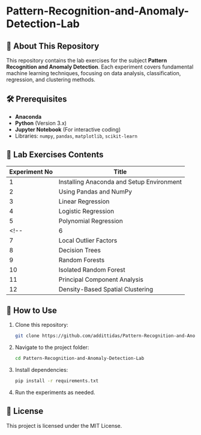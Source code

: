 # Pattern-Recognition-and-Anomaly-Detection-Lab

## 📌 About This Repository
This repository contains the lab exercises for the subject **Pattern Recognition and Anomaly Detection**. Each experiment covers fundamental machine learning techniques, focusing on data analysis, classification, regression, and clustering methods.

## 🛠️ Prerequisites
- **Anaconda** 
- **Python** (Version 3.x)
- **Jupyter Notebook** (For interactive coding)
- Libraries: `numpy`, `pandas`, `matplotlib`, `scikit-learn`

## 📂 Lab Exercises Contents

| Experiment No | Title |
|--------------|-------------------------------------------------|
| 1  | Installing Anaconda and Setup Environment |
| 2  | Using Pandas and NumPy |
| 3  | Linear Regression |
| 4  | Logistic Regression |
| 5  | Polynomial Regression |
<!-- | 6  | Support Vector Machines |
| 7  | Local Outlier Factors |
| 8  | Decision Trees |
| 9  | Random Forests |
| 10 | Isolated Random Forest |
| 11 | Principal Component Analysis |
| 12 | Density-Based Spatial Clustering | -->

## 🚀 How to Use
1. Clone this repository:
   ```sh
   git clone https://github.com/addittidas/Pattern-Recognition-and-Anomaly-Detection-Lab.git

2. Navigate to the project folder:
    ```sh
    cd Pattern-Recognition-and-Anomaly-Detection-Lab

3. Install dependencies:
    ```sh
    pip install -r requirements.txt

4. Run the experiments as needed.

## 📜 License
This project is licensed under the MIT License.
